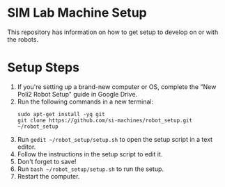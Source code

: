 # SIM Lab Machine Setup
This repository has information on how to get setup to develop on or with the robots.

# Setup Steps

1. If you're setting up a brand-new computer or OS, complete the "New Poli2 Robot Setup" guide in Google Drive.
1. Run the following commands in a new terminal:
    ```
    sudo apt-get install -yq git
    git clone https://github.com/si-machines/robot_setup.git ~/robot_setup
    ```
1. Run `gedit ~/robot_setup/setup.sh` to open the setup script in a text editor.
1. Follow the instructions in the setup script to edit it.
1. Don't forget to save!
1. Run `bash ~/robot_setup/setup.sh` to run the setup.
1. Restart the computer.